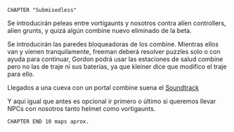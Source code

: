 ```
CHAPTER "Submisedless"
```

Se introducirán peleas entre vortigaunts y nosotros contra alíen controllers, alíen grunts, y quizá algún combine nuevo eliminado de la beta. 

Se introducirán las paredes bloqueadoras de los combine.
Mientras ellos van y vienen tranquilamente, freeman deberá resolver puzzles solo o con ayuda para continuar, Gordon podrá usar las estaciones de salud combine pero no las de traje ni sus baterías, ya que kleiner dice que modifico el traje para ello.

Llegados a una cueva con un portal combine suena el [Soundtrack](https://youtu.be/vQ7rk6d3rkg)

Y aquí igual que antes es opcional ir primero o último si queremos llevar NPCs con nosotros tanto helmet como vortigaunts.

```
CHAPTER END 10 maps aprox.
```
